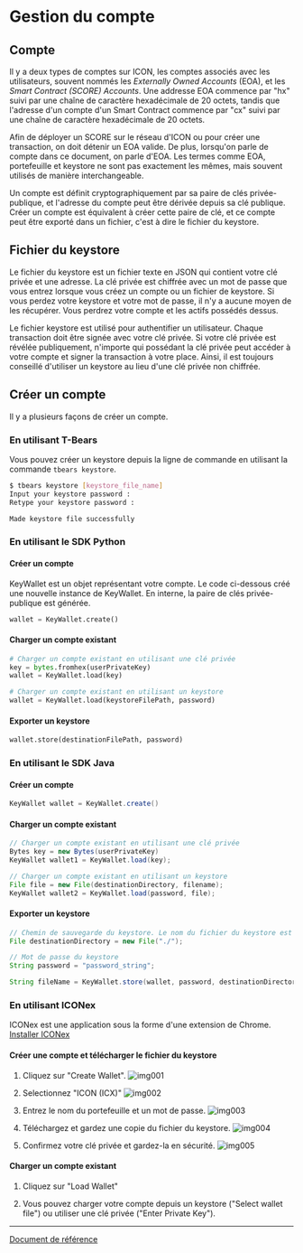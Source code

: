 Gestion du compte
==============

## Compte
Il y a deux types de comptes sur ICON, les comptes associés avec les utilisateurs, souvent nommés les *Externally Owned Accounts* (EOA), et les *Smart Contract (SCORE) Accounts*. Une addresse EOA commence par "hx" suivi par une chaîne de caractère hexadécimale de 20 octets, tandis que l'adresse d'un compte d'un Smart Contract commence par "cx" suivi par une chaîne de caractère hexadécimale de 20 octets.

Afin de déployer un SCORE sur le réseau d'ICON ou pour créer une transaction, on doit détenir un EOA valide. De plus, lorsqu'on parle de compte dans ce document, on parle d'EOA. Les termes comme EOA, portefeuille et keystore ne sont pas exactement les mêmes, mais souvent utilisés de manière interchangeable.

Un compte est définit cryptographiquement par sa paire de clés privée-publique, et l'adresse du compte peut être dérivée depuis sa clé publique. Créer un compte est équivalent à créer cette paire de clé, et ce compte peut être exporté dans un fichier, c'est à dire le fichier du keystore.

## Fichier du keystore
Le fichier du keystore est un fichier texte en JSON qui contient votre clé privée et une adresse. La clé privée est chiffrée avec un mot de passe que vous entrez lorsque vous créez un compte ou un fichier de keystore. Si vous perdez votre keystore et votre mot de passe, il n'y a aucune moyen de les récupérer. Vous perdrez votre compte et les actifs possédés dessus.

Le fichier keystore est utilisé pour authentifier un utilisateur. Chaque transaction doit être signée avec votre clé privée. Si votre clé privée est révélée publiquement, n'importe qui possédant la clé privée peut accéder à votre compte et signer la transaction à votre place. Ainsi, il est toujours conseillé d'utiliser un keystore au lieu d'une clé privée non chiffrée.

## Créer un compte
Il y a plusieurs façons de créer un compte.

### En utilisant T-Bears
Vous pouvez créer un keystore depuis la ligne de commande en utilisant la commande `tbears keystore`.

``` bash
$ tbears keystore [keystore_file_name]
Input your keystore password : 
Retype your keystore password : 

Made keystore file successfully
```

### En utilisant le SDK Python
#### Créer un compte
KeyWallet est un objet représentant votre compte. Le code ci-dessous créé une nouvelle instance de KeyWallet. En interne, la paire de clés privée-publique est générée.

```python
wallet = KeyWallet.create()
```

#### Charger un compte existant
```python
# Charger un compte existant en utilisant une clé privée
key = bytes.fromhex(userPrivateKey)
wallet = KeyWallet.load(key)

# Charger un compte existant en utilisant un keystore
wallet = KeyWallet.load(keystoreFilePath, password)
```
#### Exporter un keystore
```python
wallet.store(destinationFilePath, password)
```

### En utilisant le SDK Java
#### Créer un compte
```java
KeyWallet wallet = KeyWallet.create()
```
#### Charger un compte existant
```java
// Charger un compte existant en utilisant une clé privée
Bytes key = new Bytes(userPrivateKey)
KeyWallet wallet1 = KeyWallet.load(key);

// Charger un compte existant en utilisant un keystore
File file = new File(destinationDirectory, filename);
KeyWallet wallet2 = KeyWallet.load(password, file);
```
#### Exporter un keystore
```java
// Chemin de sauvegarde du keystore. Le nom du fichier du keystore est généré automatiquement.
File destinationDirectory = new File("./"); 

// Mot de passe du keystore
String password = "password_string"; 

String fileName = KeyWallet.store(wallet, password, destinationDirectory);
```

### En utilisant ICONex
ICONex est une application sous la forme d'une extension de Chrome. [Installer ICONex](https://chrome.google.com/webstore/detail/iconex/flpiciilemghbmfalicajoolhkkenfel)

#### Créer une compte et télécharger le fichier du keystore
1. Cliquez sur "Create Wallet". 
![img001](./images/iconex001.png)

2. Selectionnez "ICON (ICX)"
![img002](./images/iconex002.png)

3. Entrez le nom du portefeuille et un mot de passe.
![img003](./images/iconex003.png)

4. Téléchargez et gardez une copie du fichier du keystore.
![img004](./images/iconex004.png)

5. Confirmez votre clé privée et gardez-la en sécurité.
![img005](./images/iconex005.png)


#### Charger un compte existant

1. Cliquez sur "Load Wallet"

2. Vous pouvez charger votre compte depuis un keystore ("Select wallet file") ou utiliser une clé privée ("Enter Private Key").

---
[Document de référence](https://github.com/icon-project/icon-project.github.io/tree/b876874deb842cd062059f813ad5918d95d16053)

